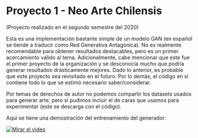 # Proyecto 1 - Neo Arte Chilensis
(Proyecto realizado en el segundo semestre del 2020)

Esta es una implementación bastante simple de un modelo GAN (en español se tiende a traducir como Red Generativa Antagónica). No es realmente recomendable para obtener resultados destacables, pero es un primer acercamiento válido al tema. Adicionalmente, cabe mencionar que este fue el primer proyecto de la organización y se desconocía mucho que podría generar resultados drásticamente mejores. Dado lo anterior, es probable que este proyecto sea revisitado en el futuro. Por lo demás, el código en sí contiene todo lo que se estimó necesario saber/considerar.

Por temas de derechos de autor no podemos compartir los datasets usados para generar arte, pero sí pudimos incluir el de caras que usamos para experimentar (este se descarga con el código).

Aquí se tiene una demostración del entrenamiento del generador:

[![Mirar el video](https://i.ytimg.com/vi/PEzw2Vtzrw0/hqdefault.jpg)](https://youtu.be/PEzw2Vtzrw0)
